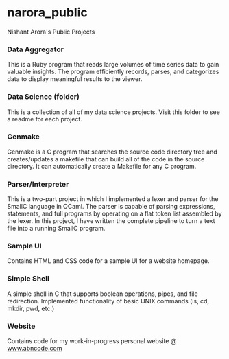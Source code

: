 # narora_public
Nishant Arora's Public Projects

### Data Aggregator ###
This is a Ruby program that reads large volumes of time series data to gain valuable insights. The program efficiently records, parses, and categorizes data to display meaningful results to the viewer.

### Data Science (folder) ###
This is a collection of all of my data science projects. Visit this folder to see a readme for each project.

### Genmake ###
Genmake is a C program that searches the source code directory tree and creates/updates a makefile that can build all of the code in the source directory. It can automatically create a Makefile for any C program.

### Parser/Interpreter ###
This is a two-part project in which I implemented a lexer and parser for the SmallC language in OCaml. The parser is capable of parsing expressions, statements, and full programs by operating on a flat token list assembled by the lexer. In this project, I have written the complete pipeline to turn a text file into a running SmallC program.

### Sample UI ###
Contains HTML and CSS code for a sample UI for a website homepage.

### Simple Shell ###
A simple shell in C that supports boolean operations, pipes, and file redirection.
Implemented functionality of basic UNIX commands (ls, cd, mkdir, pwd, etc.) 

### Website ###
Contains code for my work-in-progress personal website @ www.abncode.com
